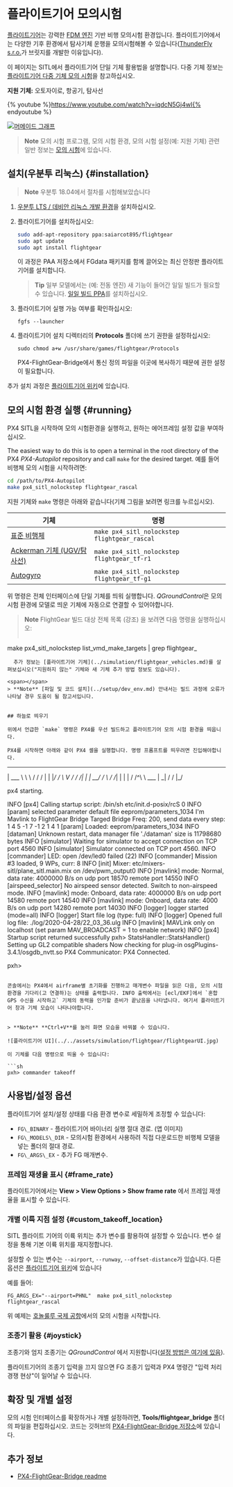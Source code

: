 # 플라이트기어 모의시험

[플라이트기어](https://www.flightgear.org/)는 강력한 [FDM 엔진](http://wiki.flightgear.org/Flight_Dynamics_Model) 기반 비행 모의시험 환경입니다. 플라이트기어에서는 다양한 기후 환경에서 탐사기체 운행을 모의시험해볼 수 있습니다([ThunderFly s.r.o.](https://www.thunderfly.cz/)가 브릿지를 개발한 이유입니다).

이 페이지는 SITL에서 플라이트기어 단일 기체 활용법을 설명합니다. 다중 기체 정보는 [플라이트기어 다중 기체 모의 시험](../simulation/multi_vehicle_flightgear.md)을 참고하십시오.

**지원 기체:** 오토자이로, 항공기, 탐사선

{% youtube %}https://www.youtube.com/watch?v=iqdcN5Gj4wI{% endyoutube %}


[![머메이드 그래프 ](https://mermaid.ink/img/eyJjb2RlIjoiZ3JhcGggTFI7XG4gIEZsaWdodEdlYXIgLS0-IEZsaWdodEdlYXItQnJpZGdlO1xuICBGbGlnaHRHZWFyLUJyaWRnZSAtLT4gTUFWTGluaztcbiAgTUFWTGluayAtLT4gUFg0X1NJVEw7XG5cdCIsIm1lcm1haWQiOnsidGhlbWUiOiJkZWZhdWx0In0sInVwZGF0ZUVkaXRvciI6ZmFsc2V9)](https://mermaid-js.github.io/mermaid-live-editor/#/edit/eyJjb2RlIjoiZ3JhcGggTFI7XG4gIEZsaWdodEdlYXIgLS0-IEZsaWdodEdlYXItQnJpZGdlO1xuICBGbGlnaHRHZWFyLUJyaWRnZSAtLT4gTUFWTGluaztcbiAgTUFWTGluayAtLT4gUFg0X1NJVEw7XG5cdCIsIm1lcm1haWQiOnsidGhlbWUiOiJkZWZhdWx0In0sInVwZGF0ZUVkaXRvciI6ZmFsc2V9)


<!-- Original mermaid graph
graph LR;
  FlightGear-- >FlightGear-Bridge;
  FlightGear-Bridge-- >MAVLink;
  MAVLink-- >PX4_SITL;
-->

> **Note** 모의 시험 프로그램, 모의 시험 환경, 모의 시험 설정(예: 지원 기체) 관련 일반 정보는 [모의 시험](/simulation/README.md)에 있습니다.


## 설치(우분투 리눅스) {#installation}

> **Note** 우분투 18.04에서 절차를 시험해보았습니다

1. [우분투 LTS / 데비안 리눅스 개발 환경](../setup/dev_env_linux_ubuntu.md)을 설치하십시오.
1. 플라이트기어를 설치하십시오:
   ```sh
   sudo add-apt-repository ppa:saiarcot895/flightgear
   sudo apt update
   sudo apt install flightgear
   ```
   이 과정은 PAA 저장소에서 FGdata 패키지를 함께 끌어오는 최신 안정판 플라이트기어를 설치합니다.

   > **Tip** 일부 모델에서는 (예: 전동 엔진) 새 기능이 들어간 일일 빌드가 필요할 수 있습니다. [일일 빌드 PPA](https://launchpad.net/~saiarcot895/+archive/ubuntu/flightgear-edge)를 설치하십시오.

1. 플라이트기어 실행 가능 여부를 확인하십시오:
   ```
   fgfs --launcher
   ```
1. 플라이트기어 설치 디렉터리의 **Protocols** 폴더에 쓰기 권한을 설정하십시오:
   ```
   sudo chmod a+w /usr/share/games/flightgear/Protocols
   ```
   PX4-FlightGear-Bridge에서 통신 정의 파일을 이곳에 복사하기 때문에 권한 설정이 필요합니다.

추가 설치 과정은 [플라이트기어 위키](http://wiki.flightgear.org/Howto:Install_Flightgear_from_a_PPA)에 있습니다.


## 모의 시험 환경 실행 {#running}

PX4 SITL을 시작하여 모의 시험환경을 실행하고, 원하는 에어프레임 설정 값을 부여하십시오.

The easiest way to do this is to open a terminal in the root directory of the PX4 *PX4-Autopilot* repository and call `make` for the desired target. 예를 들어 비행체 모의 시험을 시작하려면:
```sh
cd /path/to/PX4-Autopilot
make px4_sitl_nolockstep flightgear_rascal
```

지원 기체와 `make` 명령은 아래와 같습니다(기체 그림을 보려면 링크를 누르십시오).

| 기체                                                                | 명령                                           |
| ----------------------------------------------------------------- | -------------------------------------------- |
| [표준 비행체](../simulation/flightgear_vehicles.md#standard_plane)     | `make px4_sitl_nolockstep flightgear_rascal` |
| [Ackerman 기체 (UGV/탐사선)](../simulation/flightgear_vehicles.md#ugv) | `make px4_sitl_nolockstep flightgear_tf-r1`  |
| [Autogyro](../simulation/flightgear_vehicles.md#autogyro)         | `make px4_sitl_nolockstep flightgear_tf-g1`  |

위 명령은 전체 인터페이스에 단일 기체를 띄워 실행합니다. *QGroundControl*은 모의시험 환경에 모델로 띄운 기체에 자동으로 연결할 수 있어야합니다.

> **Note** FlightGear 빌드 대상 전체 목록 (강조) 을 보려면 다음 명령을 실행하십시오: 
> 
> ```
  make px4_sitl_nolockstep list_vmd_make_targets | grep flightgear_
```
  추가 정보는 [플라이트기어 기체](../simulation/flightgear_vehicles.md)를 살펴보십시오("지원하지 않는" 기체와 새 기체 추가 방법 정보도 있습니다).

<span></span>
> **Note** [파일 및 코드 설치](../setup/dev_env.md) 안내서는 빌드 과정에 오류가 나타날 경우 도움이 될 참고서입니다.


## 하늘로 띄우기

위에서 언급한 `make` 명령은 PX4를 우선 빌드하고 플라이트기어 모의 시험 환경을 띄웁니다.

PX4를 시작하면 아래와 같이 PX4 셸을 실행합니다. 명령 프롬프트를 띄우려면 진입해야합니다.

```
______  __   __    ___
| ___ \ \ \ / /   /   |
| |_/ /  \ V /   / /| |
|  __/   /   \  / /_| |
| |     / /^\ \ \___  |
\_|     \/   \/     |_/

px4 starting.

INFO  [px4] Calling startup script: /bin/sh etc/init.d-posix/rcS 0
INFO  [param] selected parameter default file eeprom/parameters_1034
I'm Mavlink to FlightGear Bridge
Targed Bridge Freq: 200, send data every step: 1
4
  5   -1
  7   -1
  2   1
  4   1
[param] Loaded: eeprom/parameters_1034
INFO  [dataman] Unknown restart, data manager file './dataman' size is 11798680 bytes
INFO  [simulator] Waiting for simulator to accept connection on TCP port 4560
INFO  [simulator] Simulator connected on TCP port 4560.
INFO  [commander] LED: open /dev/led0 failed (22)
INFO  [commander] Mission #3 loaded, 9 WPs, curr: 8
INFO  [init] Mixer: etc/mixers-sitl/plane_sitl.main.mix on /dev/pwm_output0
INFO  [mavlink] mode: Normal, data rate: 4000000 B/s on udp port 18570 remote port 14550
INFO  [airspeed_selector] No airspeed sensor detected. Switch to non-airspeed mode.
INFO  [mavlink] mode: Onboard, data rate: 4000000 B/s on udp port 14580 remote port 14540
INFO  [mavlink] mode: Onboard, data rate: 4000 B/s on udp port 14280 remote port 14030
INFO  [logger] logger started (mode=all)
INFO  [logger] Start file log (type: full)
INFO  [logger] Opened full log file: ./log/2020-04-28/22_03_36.ulg
INFO  [mavlink] MAVLink only on localhost (set param MAV_BROADCAST = 1 to enable network)
INFO  [px4] Startup script returned successfully
pxh> StatsHandler::StatsHandler() Setting up GL2 compatible shaders
Now checking for plug-in osgPlugins-3.4.1/osgdb_nvtt.so
PX4 Communicator: PX4 Connected.

pxh>
```

콘솔에서는 PX4에서 airframe별 초기화를 진행하고 매개변수 파일을 읽은 다음, 모의 시험 환경을 기다리(고 연결하)는 상태를 출력합니다. INFO 출력에서는 [ecl/EKF]에서 `혼합 GPS 수신을 시작하고` 기체의 동력을 인가할 준비가 끝났음을 나타냅니다. 여기서 플라이트기어 창과 기체 모습이 나타나야합니다.


> **Note** **Ctrl+V**를 눌러 화면 모습을 바꿔볼 수 있습니다.

![플라이트기어 UI](../../assets/simulation/flightgear/flightgearUI.jpg)

이 기체를 다음 명령으로 띄울 수 있습니다:

```sh
pxh> commander takeoff
```

## 사용법/설정 옵션

플라이트기어 설치/설정 상태를 다음 환경 변수로 세밀하게 조정할 수 있습니다:

- `FG\_BINARY` - 플라이트기어 바이너리 실행 절대 경로. (앱 이미지)
- `FG\_MODELS\_DIR` - 모의시험 환경에서 사용하려 직접 다운로드한 비행체 모델을 넣는 폴더의 절대 경로.
- `FG\_ARGS\_EX` - 추가 FG 매개변수.

### 프레임 재생율 표시 {#frame_rate}

플라이트기어에서는 **View > View Options > Show frame rate** 에서 프레임 재생율을 표시할 수 있습니다.

### 개별 이륙 지점 설정 {#custom_takeoff_location}

SITL 플라이트 기어의 이륙 위치는 추가 변수를 활용하여 설정할 수 있습니다. 변수 설정을 통해 기본 이륙 위치를 재지정합니다.

설정할 수 있는 변수는 `--airport`, `--runway`, `--offset-distance`가 있습니다. 다른 옵션은 [플라이트기어 위키](http://wiki.flightgear.org/Command_line_options#Initial_Position_and_Orientation)에 있습니다

예를 들어:
```
FG_ARGS_EX="--airport=PHNL"  make px4_sitl_nolockstep flightgear_rascal
```

위 예제는 [호놀룰루 국제 공항](http://wiki.flightgear.org/Suggested_airports)에서의 모의 시험을 시작합니다.


### 조종기 활용 {#joystick}

조종기와 엄지 조종기는 *QGroundControl* 에서 지원합니다([설정 방법은 여기에 있음](../simulation/README.md#joystickgamepad-integration)).

플라이트기어의 조종기 입력을 끄지 않으면 FG 조종기 입력과 PX4 명령간 "입력 처리 경쟁 현상"이 일어날 수 있습니다.


## 확장 및 개별 설정

모의 시험 인터페이스를 확장하거나 개별 설정하려면,   **Tools/flightgear_bridge** 폴더의 파일을 편집하십시오. 코드는 깃허브의 [PX4-FlightGear-Bridge 저장소](https://github.com/ThunderFly-aerospace/PX4-FlightGear-Bridge)에 있습니다.


## 추가 정보

* [PX4-FlightGear-Bridge readme](https://github.com/ThunderFly-aerospace/PX4-FlightGear-Bridge)
